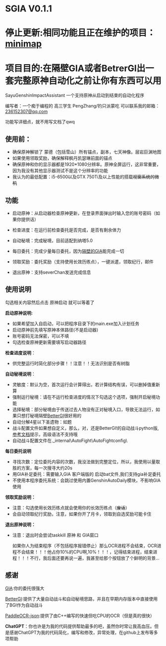 # SGIA V0.1.1
# 停止更新:相同功能且正在维护的项目：[minimap](https://github.com/tignioj/minimap)
# 项目目的:在隔壁GIA或者BetrerGI出一套完整原神自动化之前让你有东西可以用
SayuGenshinImpactAssistant
一个支持原神从启动到结束的自动化程序

编写者：一个痴于编程的 高三学生 PengZhang/钓只派蒙吃
可以联系我的邮箱：236152307@qq.com

功能写详细点，就不用写文档了qwq
## 使用前：

 - 确保原神解锁了 蒙德（包括雪山）所有锚点，副本，七天神像。层岩巨渊地图
 - 如果使用领取奖励，确保解释枫丹凯瑟琳前面的锚点
 - 确保原神和你的显示器都是1920*1080分辨率。原神全屏运行，这非常重要，因为我没有其他显示器测试不是这个分辨率的功能
 - 我认为的最低配置：i5-6500以及GTX 750Ti及以上性能的搭载~~视窗系统的微机~~

## 功能

 - 启动原神：从启动器检查原神更新，在登录界面弹出时输入您的账号密码（如果你提供话）
 - 检查进度：在运行前检查委托是否完成，是否有剩余体力

- 自动秘境：完成秘境，目前适配到纳塔5.0
- 每日委托：完成少量每日委托，因为[隔壁的GIA](https://github.com/infstellar/genshin_impact_assistant)能完成一切
- 领取奖励：委托奖励（支持使用长效历练点），一键派遣，领取纪行，邮件
- 退出原神：支持severChan发送完成信息

## 使用说明
勾选相关内容然后点击 原神启动 就可以等着了

 **启动原神说明:**

 - 如果希望加入自启动，可以把程序目录下的main.exe加入计划任务
  - 启动原神前先填写原神本体路径(不是启动器)
   - 账号密码无法保密，可以不填
   - 勾选检查原神更新需要填写启动器路径

 
 **检查进度说明**：
 
-  供完整运行时简化部分步骤！！注意！！无法识别是否有树脂

**自动秘境说明**：

 - 灵敏度：默认为空，首次运行会计算得出，若计算结构有误，可以删掉值重新算
 - 强制运行秘境：请在不运行检查进度的情况下勾选这个选项，强制开启秘境功能
 - 选择秘境：部分秘境由于传送过去人物没有正对秘境入口，导致无法运行，如果只想打秘境隔壁[BetterGI](https://github.com/babalae/better-genshin-impact)很好用的
 - 自动分解4星以下圣遗物：如题
 - 战斗配置文件如果想自定义，那么，对，还是BetterGI!的自动战斗python版,[参考文档](https://bgi.huiyadan.com/feats/domain.html#%E6%88%98%E6%96%97%E7%AD%96%E7%95%A5%E8%84%9A%E6%9C%AC%E7%BC%96%E5%86%99)提示，高级语法不支持哦
 - 自动战斗配置文件在.\_internal\AutoFight\AutoFightconfig\
 
 **每日委托说明**
 
 - 寻找次数：定位委托内容的次数，我没法做到完整定位，所以，我使用以量取胜的方案，每一次搜寻大约20s
 - 用GIA补足委托：需要输入GIA 客户端版的 启动bat文件,我们支持gia补足委托
 - 不使用本程序委托系统：会跳过使用内置GenshinAutoDaily模块，不影响GIA使用

**领取奖励说明：**

 - 注意：勾选使用长效历练点就会使用你的长效历练点（~~废话~~）
 - 会自动领取纪行奖励，注意，如果你开了月卡，领取到自选奖励可能卡住
 
 **退出原神说明：**
 
 - 注意：退出时会尝试taskkill 原神 和 GIA窗口
	
	如果你人为结束程序（不包括程序报错停止）那么OCR进程不会结束，OCR进程不会结束！！！他占你10%的CPU啊,10%！！！，记得结束进程，结束进程！！！不行，我后面还要再说一遍，我甚至给那个按钮放了个鲜明的背景...

## 感谢
[GIA](https://github.com/infstellar/genshin_impact_assistant):你的委托很强大

[BetterGI](https://github.com/babalae/better-genshin-impact):提供了大量自动战斗和自动秘境思路，并且在早期内存版本中直接使用了BGI作为自动战斗

[PaddleOCR-json](https://github.com/hiroi-sora/PaddleOCR-json):提供了由C++编写的快速但吃CPU的OCR（但是真的很快）

**ChatGPT**：你也许是为我的代码提供帮助最多的吧，虽然你时常让我高血压。但是感谢ChatGPT为我的代码简化，编写和修改，异常处理，在github上发布等多项帮助
